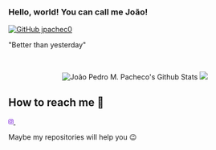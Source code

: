 ### Hello, world! You can call me João!

[![GitHub jpachec0](https://img.shields.io/github/followers/jpachec0?label=follow&style=social)](https://github.com/jpachec0)
  
  "Better than yesterday"
  
  </a>&nbsp;&nbsp; 

<div align="center">    
  <img height="180em" src="https://github-readme-stats.vercel.app/api?username=jpachec0&&show_icons=true&theme=midnight-purple" alt="João Pedro M. Pacheco's Github Stats" alt="João Pedro M. Pacheco's Github Status" />
    <img height="180em" src="https://github-readme-stats.vercel.app/api/top-langs/?username=jpachec0&layout=compact&langs_count=7&theme=midnight-purple"/>
</div>

 ## How to reach me 🔎

<a href="https://www.instagram.com/joao.abxy/" target="_blank">
    <img height=10 src="https://github.com/jpachec0/jpachec0/blob/main/logotipo-do-instagram.png" />
   </a>&nbsp;&nbsp;
   <br>


<p>Maybe my repositories will help you 😉</p>
